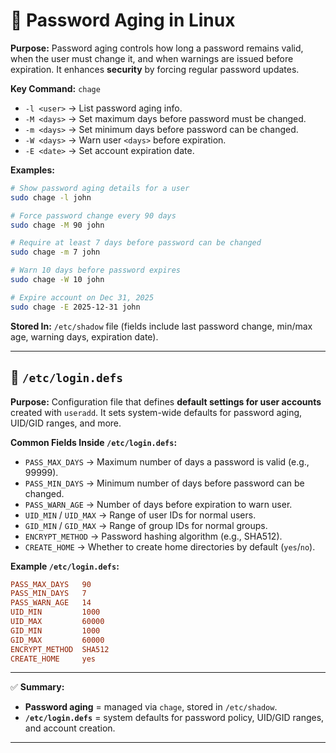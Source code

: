 # 🔹 Password Aging in Linux

**Purpose:**
Password aging controls how long a password remains valid, when the user must change it, and when warnings are issued before expiration. It enhances **security** by forcing regular password updates.

**Key Command:** `chage`

* `-l <user>` → List password aging info.
* `-M <days>` → Set maximum days before password must be changed.
* `-m <days>` → Set minimum days before password can be changed.
* `-W <days>` → Warn user `<days>` before expiration.
* `-E <date>` → Set account expiration date.

**Examples:**

```bash
# Show password aging details for a user
sudo chage -l john

# Force password change every 90 days
sudo chage -M 90 john

# Require at least 7 days before password can be changed
sudo chage -m 7 john

# Warn 10 days before password expires
sudo chage -W 10 john

# Expire account on Dec 31, 2025
sudo chage -E 2025-12-31 john
```

**Stored In:** `/etc/shadow` file (fields include last password change, min/max age, warning days, expiration date).

---

## 🔹 `/etc/login.defs`

**Purpose:**
Configuration file that defines **default settings for user accounts** created with `useradd`. It sets system-wide defaults for password aging, UID/GID ranges, and more.

**Common Fields Inside `/etc/login.defs`:**

* `PASS_MAX_DAYS` → Maximum number of days a password is valid (e.g., 99999).
* `PASS_MIN_DAYS` → Minimum number of days before password can be changed.
* `PASS_WARN_AGE` → Number of days before expiration to warn user.
* `UID_MIN` / `UID_MAX` → Range of user IDs for normal users.
* `GID_MIN` / `GID_MAX` → Range of group IDs for normal groups.
* `ENCRYPT_METHOD` → Password hashing algorithm (e.g., SHA512).
* `CREATE_HOME` → Whether to create home directories by default (`yes`/`no`).

**Example `/etc/login.defs`:**

```conf
PASS_MAX_DAYS   90
PASS_MIN_DAYS   7
PASS_WARN_AGE   14
UID_MIN         1000
UID_MAX         60000
GID_MIN         1000
GID_MAX         60000
ENCRYPT_METHOD  SHA512
CREATE_HOME     yes
```

---

✅ **Summary:**

* **Password aging** = managed via `chage`, stored in `/etc/shadow`.
* **`/etc/login.defs`** = system defaults for password policy, UID/GID ranges, and account creation.

---